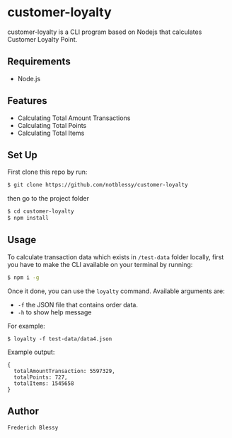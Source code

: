 # customer-loyalty

customer-loyalty is a CLI program based on Nodejs that calculates Customer Loyalty Point.

## Requirements

- Node.js

## Features

- Calculating Total Amount Transactions
- Calculating Total Points
- Calculating Total Items

## Set Up

First clone this repo by run:

```sh
$ git clone https://github.com/notblessy/customer-loyalty
```

then go to the project folder

```sh
$ cd customer-loyalty
$ npm install
```

## Usage

To calculate transaction data which exists in `/test-data` folder locally, first you have to make the CLI available on your terminal by running:

```sh
$ npm i -g
```

Once it done, you can use the `loyalty` command. Available arguments are:

- `-f` the JSON file that contains order data.
- `-h` to show help message

For example:

```
$ loyalty -f test-data/data4.json
```

Example output:

```
{
  totalAmountTransaction: 5597329,
  totalPoints: 727,
  totalItems: 1545658
}
```

## Author

```
Frederich Blessy
```
